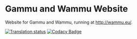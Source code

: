 Gammu and Wammu Website
=======================

Website for Gammu and Wammu, running at <http://wammu.eu/>.

[![Translation status](https://hosted.weblate.org/widgets/gammu/-/svg-badge.svg)](https://hosted.weblate.org/engage/gammu/?utm_source=widget)
[![Codacy Badge](https://api.codacy.com/project/badge/grade/c64ea0f982f747a9bb1e7b3b21e39f3c)](https://www.codacy.com/app/nijel/gammu-website)
